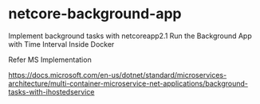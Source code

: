 # netcore-background-app
Implement background tasks with netcoreapp2.1
Run the Background App with Time Interval Inside Docker

Refer MS Implementation

https://docs.microsoft.com/en-us/dotnet/standard/microservices-architecture/multi-container-microservice-net-applications/background-tasks-with-ihostedservice
